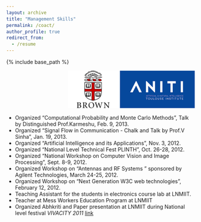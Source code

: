 ```yaml
---
layout: archive
title: "Management Skills"
permalink: /coact/
author_profile: true
redirect_from:
  - /resume
---
```


{% include base_path %}
<p align="right">
  <img src="../images/Brown_logo.png" width="135" />
  <img src="../images/logo_ANITI_2.jpeg" width="200" /> 
</p>

* Organized “Computational Probability and Monte Carlo Methods”, Talk by Distinguished
Prof.Karmeshu, Feb. 9, 2013.
* Organized “Signal Flow in Communication - Chalk and Talk by Prof.V Sinha”, Jan. 19, 2013.
* Organized “Artificial Intelligence and its Applications”, Nov. 3, 2012.
* Organized “National Level Technical Fest PLINTH”, Oct. 26-28, 2012.
* Organized “National Workshop on Computer Vision and Image Processing”, Sept. 8-9, 2012.
* Organized Workshop on “Antennas and RF Systems ” sponsored by Agilent Technologies, March
24-25, 2012.
* Organized Workshop on “Next Generation W3C web technologies”, February 12, 2012.
* Teaching Assistant for the students in electronics course lab at LNMIIT.
* Teacher at Mess Workers Education Program at LNMIIT
* Organized Abhkriti and Paper presentation at LNMIIT during National level festival _VIVACITY 2011_ [link](http://vivacity.lnmiit.ac.in/)
